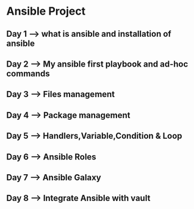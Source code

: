# Ansible Project

## Day 1 --> what is ansible and installation of ansible

## Day 2 --> My ansible first playbook and ad-hoc commands

## Day 3 --> Files management

## Day 4 --> Package management

## Day 5 --> Handlers,Variable,Condition & Loop

## Day 6 --> Ansible Roles

## Day 7 --> Ansible Galaxy

## Day 8 --> Integrate Ansible with  vault


